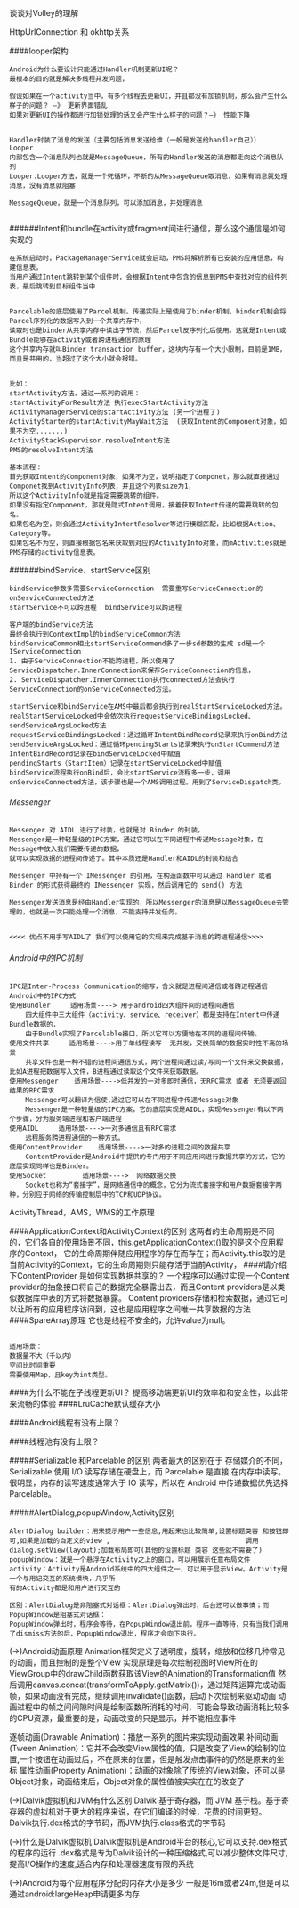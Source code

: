 谈谈对Volley的理解

HttpUrlConnection 和 okhttp关系

####looper架构
````$xslt
Android为什么要设计只能通过Handler机制更新UI呢？ 
最根本的目的就是解决多线程并发问题， 

假设如果在一个activity当中，有多个线程去更新UI，并且都没有加锁机制，那么会产生什么样子的问题？ –》 更新界面错乱
如果对更新UI的操作都进行加锁处理的话又会产生什么样子的问题？–》 性能下降


Handler封装了消息的发送（主要包括消息发送给谁（一般是发送给handler自己）） 
Looper 
内部包含一个消息队列也就是MessageQueue，所有的Handler发送的消息都走向这个消息队列 
Looper.Looper方法，就是一个死循环，不断的从MessageQueue取消息，如果有消息就处理消息，没有消息就阻塞

MessageQueue，就是一个消息队列，可以添加消息，并处理消息


````
######Intent和bundle在activity或fragment间进行通信，那么这个通信是如何实现的
````
在系统启动时，PackageManagerService就会启动，PMS将解析所有已安装的应用信息，构建信息表，
当用户通过Intent跳转到某个组件时，会根据Intent中包含的信息到PMS中查找对应的组件列表，最后跳转到目标组件当中


Parcelable的底层使用了Parcel机制。传递实际上是使用了binder机制，binder机制会将Parcel序列化的数据写入到一个共享内存中，
读取时也是binder从共享内存中读出字节流，然后Parcel反序列化后使用。这就是Intent或Bundle能够在activity或者跨进程通信的原理
这个共享内存就叫Binder transaction buffer，这块内存有一个大小限制，目前是1MB，而且是共用的，当超过了这个大小就会报错。


比如：
startActivity方法，通过一系列的调用：
startActivityForResult方法 执行execStartActivity方法
ActivityManagerService的startActivity方法 (另一个进程了)
ActivityStarter的startActivityMayWait方法  (获取Intent的Component对象，如果不为空.......)
ActivityStackSupervisor.resolveIntent方法
PMS的resolveIntent方法

基本流程：
首先获取Intent的Component对象，如果不为空，说明指定了Componet，那么就直接通过Componet找到ActivityInfo列表，并且这个列表size为1，
所以这个ActivityInfo就是指定需要跳转的组件。
如果没有指定Component，那就是隐式Intent调用，接着获取Intent传递的需要跳转的包名。
如果包名为空，则会通过ActivityIntentResolver等进行模糊匹配，比如根据Action、Category等。
如果包名不为空，则直接根据包名来获取到对应的ActivityInfo对象，而mActivities就是PMS存储的activity信息表。

````
######bindService、startService区别
````
bindService参数多需要ServiceConnection  需要重写ServiceConnection的onServiceConnected方法
startService不可以跨进程	bindService可以跨进程

客户端的bindService方法
最终会执行到ContextImpl的bindServiceCommon方法
bindServiceCommon相比startServiceCommend多了一步sd参数的生成 sd是一个IServiceConnection
1. 由于ServiceConnection不能跨进程，所以使用了ServiceDispatcher.InnerConnection来保存ServiceConnection的信息， 
2. ServiceDispatcher.InnerConnection执行connected方法会执行ServiceConnection的onServiceConnected方法。

startService和bindService在AMS中最后都会执行到realStartServiceLocked方法。
realStartServiceLocked中会依次执行requestServiceBindingsLocked、sendServiceArgsLocked方法
requestServiceBindingsLocked：通过循环IntentBindRecord记录来执行onBind方法
sendServiceArgsLocked：通过循环pendingStarts记录来执行onStartCommend方法
IntentBindRecord记录在bindServiceLocked中赋值
pendingStarts（StartItem）记录在startServiceLocked中赋值
bindService流程执行onBind后，会比startService流程多一步，调用onServiceConnected方法，该步骤也是一个AMS调用过程。用到了ServiceDispatch类。

````
###### Messenger
````
Messenger 对 AIDL 进行了封装，也就是对 Binder 的封装，
Messenger是一种轻量级的IPC方案，通过它可以在不同进程中传递Message对象，在Message中放入我们需要传递的数据，
就可以实现数据的进程间传递了。其中本质还是Handler和AIDL的封装和结合

Messenger 中持有一个 IMessenger 的引用，在构造函数中可以通过 Handler 或者 Binder 的形式获得最终的 IMessenger 实现，然后调用它的 send() 方法

Messenger发送消息是经由Handler实现的，所以Messenger的消息是以MessageQueue去管理的，也就是一次只能处理一个消息，不能支持并发任务。


<<<< 优点不用手写AIDL了 我们可以使用它的实现来完成基于消息的跨进程通信>>>>

````
###### Android中的IPC机制
```
IPC是Inter-Process Communication的缩写，含义就是进程间通信或者跨进程通信
Android中的IPC方式
使用Bundler     适用场景----> 用于android四大组件间的进程间通信
    四大组件中三大组件（activity、service、receiver）都是支持在Intent中传递Bundle数据的，
    由于Bundle实现了Parcelable接口，所以它可以方便地在不同的进程间传输。
使用文件共享     适用场景---->用于单线程读写  无并发，交换简单的数据实时性不高的场景
    共享文件也是一种不错的进程间通信方式，两个进程间通过读/写同一个文件来交换数据，比如A进程把数据写入文件，B进程通过读取这个文件来获取数据。
使用Messenger    适用场景---->低并发的一对多即时通信，无RPC需求 或者 无须要返回结果的RPC需求
    Messenger可以翻译为信使,通过它可以在不同进程中传递Message对象
    Messenger是一种轻量级的IPC方案，它的底层实现是AIDL，实现Messenger有以下两个步骤，分为服务端进程和客户端进程
使用AIDL     适用场景---->一对多通信且有RPC需求
    远程服务跨进程通信的一种方式。
使用ContentProvider    适用场景---->一对多的进程之间的数据共享
    ContentProvider是Android中提供的专门用于不同应用间进行数据共享的方式，它的底层实现同样也是Binder。
使用Socket         适用场景---->  网络数据交换
    Socket也称为“套接字”，是网络通信中的概念，它分为流式套接字和用户数据套接字两种，分别应于网络的传输控制层中的TCP和UDP协议。

```




ActivityThread，AMS，WMS的工作原理

####ApplicationContext和ActivityContext的区别
这两者的生命周期是不同的，它们各自的使用场景不同，this.getApplicationContext()取的是这个应用程序的Context，
它的生命周期伴随应用程序的存在而存在；而Activity.this取的是当前Activity的Context，它的生命周期则只能存活于当前Activity，
####请介绍下ContentProvider 是如何实现数据共享的？
一个程序可以通过实现一个Content provider的抽象接口将自己的数据完全暴露出去，而且Content providers是以类似数据库中表的方式将数据暴露。
Content providers存储和检索数据，通过它可以让所有的应用程序访问到，这也是应用程序之间唯一共享数据的方法
####SpareArray原理
它也是线程不安全的，允许value为null。
````$xslt

适用场景：
数据量不大（千以内）
空间比时间重要
需要使用Map，且key为int类型。
````
####为什么不能在子线程更新UI？
提高移动端更新UI的效率和和安全性，以此带来流畅的体验
####LruCache默认缓存大小

####Android线程有没有上限？

####线程池有没有上限？


#####Serializable 和Parcelable 的区别
两者最大的区别在于 存储媒介的不同，Serializable 使用 I/O 读写存储在硬盘上，而 Parcelable 是直接 在内存中读写。
很明显，内存的读写速度通常大于 IO 读写，所以在 Android 中传递数据优先选择 Parcelable。



#####AlertDialog,popupWindow,Activity区别
````$xslt
AlertDialog builder：用来提示用户一些信息,用起来也比较简单,设置标题类容 和按钮即可,如果是加载的自定义的view ,                                  调用 dialog.setView(layout);加载布局即可(其他的设置标题 类容 这些就不需要了)
popupWindow：就是一个悬浮在Activity之上的窗口，可以用展示任意布局文件
activity：Activity是Android系统中的四大组件之一，可以用于显示View。Activity是一个与用记交互的系统模块，几乎所              
有的Activity都是和用户进行交互的

区别：AlertDialog是非阻塞式对话框：AlertDialog弹出时，后台还可以做事情；而PopupWindow是阻塞式对话框：
PopupWindow弹出时，程序会等待，在PopupWindow退出前，程序一直等待，只有当我们调用了dismiss方法的后，PopupWindow退出，程序才会向下执行。

````




(->)Android动画原理
Animation框架定义了透明度，旋转，缩放和位移几种常见的动画，而且控制的是整个View
实现原理是每次绘制视图时View所在的ViewGroup中的drawChild函数获取该View的Animation的Transformation值
然后调用canvas.concat(transformToApply.getMatrix())，通过矩阵运算完成动画帧，如果动画没有完成，继续调用invalidate()函数，启动下次绘制来驱动动画
动画过程中的帧之间间隙时间是绘制函数所消耗的时间，可能会导致动画消耗比较多的CPU资源，最重要的是，动画改变的只是显示，并不能相应事件




逐帧动画(Drawable Animation)：播放一系列的图片来实现动画效果
补间动画(Tween Animation)：它并不会改变View属性的值，只是改变了View的绘制的位置,一个按钮在动画过后，不在原来的位置，但是触发点击事件的仍然是原来的坐标
属性动画(Property Animation)：动画的对象除了传统的View对象，还可以是Object对象，动画结束后，Object对象的属性值被实实在在的改变了





(->)Dalvik虚拟机和JVM有什么区别
Dalvik 基于寄存器，而 JVM 基于栈。基于寄存器的虚拟机对于更大的程序来说，在它们编译的时候，花费的时间更短。
Dalvik执行.dex格式的字节码，而JVM执行.class格式的字节码

(->)什么是Dalvik虚拟机
Dalvik虚拟机是Android平台的核心,它可以支持.dex格式的程序的运行
.dex格式是专为Dalvik设计的一种压缩格式,可以减少整体文件尺寸,提高I/O操作的速度,适合内存和处理器速度有限的系统

(->)Android为每个应用程序分配的内存大小是多少
一般是16m或者24m,但是可以通过android:largeHeap申请更多内存













